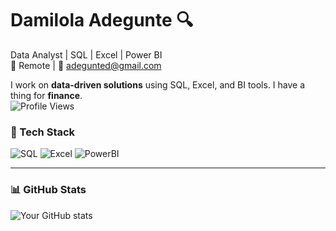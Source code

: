 # Damilola Adegunte 🔍
Data Analyst | SQL | Excel | Power BI  
📍 Remote | 📧 adegunted@gmail.com  

I work on **data-driven solutions** using SQL, Excel, and BI tools. I have a thing for **finance**.  
![Profile Views](https://komarev.com/ghpvc/?username=th3realAyo&color=blue)

### 🔧 Tech Stack
![SQL](https://img.shields.io/badge/SQL-025E8C?logo=postgresql&logoColor=white)
![Excel](https://img.shields.io/badge/Excel-217346?logo=microsoft-excel&logoColor=white)
![PowerBI](https://img.shields.io/badge/PowerBI-F2C811?logo=powerbi&logoColor=black)

---

### 📊 GitHub Stats
![Your GitHub stats](https://github-readme-stats.vercel.app/api?username=th3realAyo&show_icons=true&theme=tokyonight)
